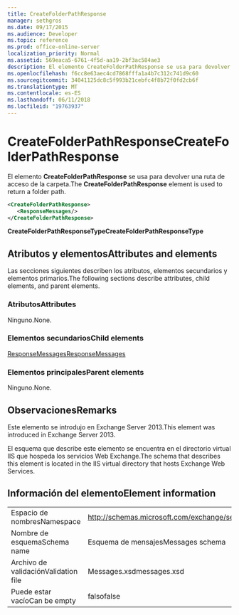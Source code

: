 ```yaml
---
title: CreateFolderPathResponse
manager: sethgros
ms.date: 09/17/2015
ms.audience: Developer
ms.topic: reference
ms.prod: office-online-server
localization_priority: Normal
ms.assetid: 569eaca5-6761-4f5d-aa19-2bf3ac584ae3
description: El elemento CreateFolderPathResponse se usa para devolver una ruta de acceso de la carpeta.
ms.openlocfilehash: f6cc8e63aec4cd7868fffa1a4b7c312c741d9c60
ms.sourcegitcommit: 34041125dc8c5f993b21cebfc4f8b72f0fd2cb6f
ms.translationtype: MT
ms.contentlocale: es-ES
ms.lasthandoff: 06/11/2018
ms.locfileid: "19763937"
---
```

# <a name="createfolderpathresponse"></a><span data-ttu-id="12c98-103">CreateFolderPathResponse</span><span class="sxs-lookup"><span data-stu-id="12c98-103">CreateFolderPathResponse</span></span>

<span data-ttu-id="12c98-104">El elemento **CreateFolderPathResponse** se usa para devolver una ruta de acceso de la carpeta.</span><span class="sxs-lookup"><span data-stu-id="12c98-104">The **CreateFolderPathResponse** element is used to return a folder path.</span></span> 
  
```XML
<CreateFolderPathResponse>
   <ResponseMessages/>
</CreateFolderPathResponse>
```

 <span data-ttu-id="12c98-105">**CreateFolderPathResponseType**</span><span class="sxs-lookup"><span data-stu-id="12c98-105">**CreateFolderPathResponseType**</span></span>
## <a name="attributes-and-elements"></a><span data-ttu-id="12c98-106">Atributos y elementos</span><span class="sxs-lookup"><span data-stu-id="12c98-106">Attributes and elements</span></span>

<span data-ttu-id="12c98-107">Las secciones siguientes describen los atributos, elementos secundarios y elementos primarios.</span><span class="sxs-lookup"><span data-stu-id="12c98-107">The following sections describe attributes, child elements, and parent elements.</span></span>
  
### <a name="attributes"></a><span data-ttu-id="12c98-108">Atributos</span><span class="sxs-lookup"><span data-stu-id="12c98-108">Attributes</span></span>

<span data-ttu-id="12c98-109">Ninguno.</span><span class="sxs-lookup"><span data-stu-id="12c98-109">None.</span></span>
  
### <a name="child-elements"></a><span data-ttu-id="12c98-110">Elementos secundarios</span><span class="sxs-lookup"><span data-stu-id="12c98-110">Child elements</span></span>

[<span data-ttu-id="12c98-111">ResponseMessages</span><span class="sxs-lookup"><span data-stu-id="12c98-111">ResponseMessages</span></span>](responsemessages.md)
  
### <a name="parent-elements"></a><span data-ttu-id="12c98-112">Elementos principales</span><span class="sxs-lookup"><span data-stu-id="12c98-112">Parent elements</span></span>

<span data-ttu-id="12c98-113">Ninguno.</span><span class="sxs-lookup"><span data-stu-id="12c98-113">None.</span></span>
  
## <a name="remarks"></a><span data-ttu-id="12c98-114">Observaciones</span><span class="sxs-lookup"><span data-stu-id="12c98-114">Remarks</span></span>

<span data-ttu-id="12c98-115">Este elemento se introdujo en Exchange Server 2013.</span><span class="sxs-lookup"><span data-stu-id="12c98-115">This element was introduced in Exchange Server 2013.</span></span>
  
<span data-ttu-id="12c98-116">El esquema que describe este elemento se encuentra en el directorio virtual IIS que hospeda los servicios Web Exchange.</span><span class="sxs-lookup"><span data-stu-id="12c98-116">The schema that describes this element is located in the IIS virtual directory that hosts Exchange Web Services.</span></span>
  
## <a name="element-information"></a><span data-ttu-id="12c98-117">Información del elemento</span><span class="sxs-lookup"><span data-stu-id="12c98-117">Element information</span></span>

|||
|:-----|:-----|
|<span data-ttu-id="12c98-118">Espacio de nombres</span><span class="sxs-lookup"><span data-stu-id="12c98-118">Namespace</span></span>  <br/> |http://schemas.microsoft.com/exchange/services/2006/messages  <br/> |
|<span data-ttu-id="12c98-119">Nombre de esquema</span><span class="sxs-lookup"><span data-stu-id="12c98-119">Schema name</span></span>  <br/> |<span data-ttu-id="12c98-120">Esquema de mensajes</span><span class="sxs-lookup"><span data-stu-id="12c98-120">Messages schema</span></span>  <br/> |
|<span data-ttu-id="12c98-121">Archivo de validación</span><span class="sxs-lookup"><span data-stu-id="12c98-121">Validation file</span></span>  <br/> |<span data-ttu-id="12c98-122">Messages.xsd</span><span class="sxs-lookup"><span data-stu-id="12c98-122">messages.xsd</span></span>  <br/> |
|<span data-ttu-id="12c98-123">Puede estar vacío</span><span class="sxs-lookup"><span data-stu-id="12c98-123">Can be empty</span></span>  <br/> |<span data-ttu-id="12c98-124">falso</span><span class="sxs-lookup"><span data-stu-id="12c98-124">false</span></span>  <br/> |
   

